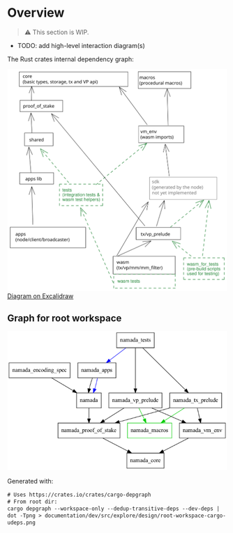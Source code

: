 # Overview

> ⚠️ This section is WIP.

- TODO: add high-level interaction diagram(s)

The Rust crates internal dependency graph:

![crates](./overview/crates.svg  "crates")
[Diagram on Excalidraw](https://excalidraw.com/#room=e32fc914de750ed4f5e4,6CWRFjnmCoiFR4BQ6i9K4g)

## Graph for root workspace

![Workspace dependency graph](./overview/root-workspace-cargo-udeps.png  "Workspace dependency graph")

Generated with:

```shell
# Uses https://crates.io/crates/cargo-depgraph
# From root dir:
cargo depgraph --workspace-only --dedup-transitive-deps --dev-deps | dot -Tpng > documentation/dev/src/explore/design/root-workspace-cargo-udeps.png
```
